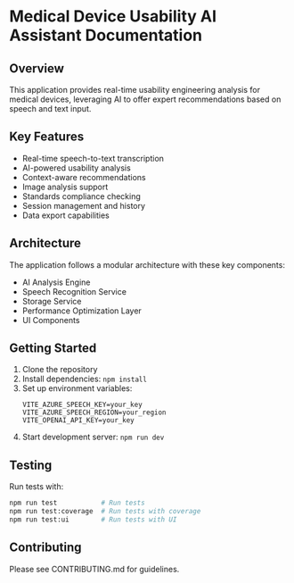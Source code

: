 # Medical Device Usability AI Assistant Documentation

## Overview
This application provides real-time usability engineering analysis for medical devices, leveraging AI to offer expert recommendations based on speech and text input.

## Key Features
- Real-time speech-to-text transcription
- AI-powered usability analysis
- Context-aware recommendations
- Image analysis support
- Standards compliance checking
- Session management and history
- Data export capabilities

## Architecture
The application follows a modular architecture with these key components:
- AI Analysis Engine
- Speech Recognition Service
- Storage Service
- Performance Optimization Layer
- UI Components

## Getting Started
1. Clone the repository
2. Install dependencies: `npm install`
3. Set up environment variables:
   ```
   VITE_AZURE_SPEECH_KEY=your_key
   VITE_AZURE_SPEECH_REGION=your_region
   VITE_OPENAI_API_KEY=your_key
   ```
4. Start development server: `npm run dev`

## Testing
Run tests with:
```bash
npm run test           # Run tests
npm run test:coverage  # Run tests with coverage
npm run test:ui        # Run tests with UI
```

## Contributing
Please see CONTRIBUTING.md for guidelines.